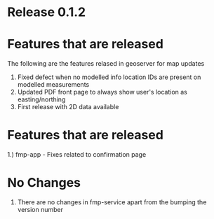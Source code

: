 # Release 0.1.2

# Features that are released
The following are the features relased in geoserver for map updates

1. Fixed defect when no modelled info location IDs are present on modelled measurements
2. Updated PDF front page to always show user's location as easting/northing
3. First release with 2D data available

# Features that are released
1.) fmp-app - Fixes related to confirmation page

# No Changes
1) There are no changes in fmp-service apart from the bumping the version number